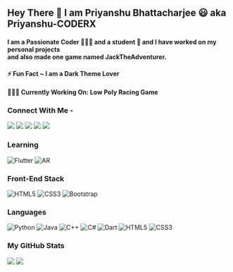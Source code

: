 
## Hey There 👋 I am Priyanshu Bhattacharjee 😃 aka Priyanshu-CODERX
#### I am a Passionate Coder 👨🏻‍💻 and a student 🤟 and I have worked on my personal projects<br> and also made one game named JackTheAdventurer.

#### ⚡ Fun Fact ~ I am a Dark Theme Lover
#### 👨🏻‍💻 Currently Working On: Low Poly Racing Game

### Connect With Me -  
[<img src="https://img.shields.io/badge/linkedin-%230077B5.svg?&style=for-the-badge&logo=linkedin&logoColor=white" />](https://www.linkedin.com/in/priyanshu-bhattacharjee-438ab01b5/) 
[<img src = "https://img.shields.io/badge/instagram-%23E4405F.svg?&style=for-the-badge&logo=instagram&logoColor=white">](https://www.instagram.com/priyanshu_coderx/)
[<img src = "https://img.shields.io/badge/facebook-%231877F2.svg?&style=for-the-badge&logo=facebook&logoColor=white">](https://www.facebook.com/priyanshu.bhattacharjee.58)
[<img src = "https://img.shields.io/badge/youtube-%23E4405F.svg?&style=for-the-badge&logo=youtube&logoColor=white">](https://www.youtube.com/channel/UCeAsxa9YGGHK2lmTu6Q-DWA)
[<img src = "https://img.shields.io/badge/twitter-%23E4405F.svg?&style=for-the-badge&logo=twitter&logoColor=white%22">](https://twitter.com/PriyanshuCODERX)

### Learning
![Flutter](https://img.shields.io/badge/-Flutter-black?style=flat-square&logo=Flutter)
![AR](https://img.shields.io/badge/-Augmented%20Reality-blue?style=flat-square&logo=Unity)
### Front-End Stack
![HTML5](https://img.shields.io/badge/-HTML5-E34F26?style=flat-square&logo=html5&logoColor=white)
![CSS3](https://img.shields.io/badge/-CSS3-1572B6?style=flat-square&logo=css3)
![Bootstrap](https://img.shields.io/badge/-Bootstrap-563D7C?style=flat-square&logo=bootstrap)

### Languages
![Python](https://img.shields.io/badge/-Python-black?style=flat-square&logo=Python)
![Java](https://img.shields.io/badge/-Java-46854e?style=flat-square&logo=Java)
![C++](https://img.shields.io/badge/-C++-1884ba?style=flat-square&logo=C)
![C#](https://img.shields.io/badge/-CSharp-69bd15?style=flat-square&logo=C)
![Dart](https://img.shields.io/badge/-Dart-blue?style=flat-square&logo=dart)
![HTML5](https://img.shields.io/badge/-HTML5-E34F26?style=flat-square&logo=html5&logoColor=white)
![CSS3](https://img.shields.io/badge/-CSS3-1572B6?style=flat-square&logo=css3)

### My GitHub Stats
<p>
    <img src="https://github-readme-stats.vercel.app/api?username=Priyanshu-CODERX&show_icons=true&theme=dark&line_height=100">
    <img src="https://github-readme-stats.vercel.app/api/top-langs/?username=Priyanshu-CODERX&theme=dark">
</p>

